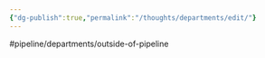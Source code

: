 ```yaml
---
{"dg-publish":true,"permalink":"/thoughts/departments/edit/"}
---
```


#pipeline/departments/outside-of-pipeline
